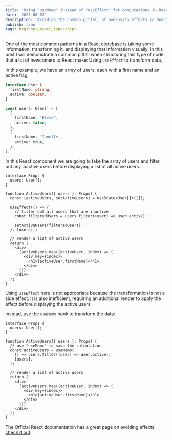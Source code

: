 ```yaml
---
title: 'Using "useMemo" instead of "useEffect" for computations in React'
date: '2023-06-07'
description: 'Avoiding the common pitfall of overusing effects in React, and embracing the "useMemo" hook instead.'
publish: true
tags: beginner,react,typescript
---
```


One of the most common patterns in a React codebase is taking some information, transforming it,
and displaying that information visually. In this post I will demonstrate a common pitfall when
structuring this type of code that a lot of newcomers to React make: Using `useEffect` to transform
data.

In this example, we have an array of users, each with a first name and an active flag.

```ts
interface User {
  firstName: string;
  active: boolean;
}

const users: User[] = [
  {
    firstName: 'Elvie',
    active: false,
  },
  {
    firstName: 'Janelle',
    active: true,
  },
];
```

In this React component we are going to take the array of users and filter out any inactive users
before displaying a list of all active users.

```tsx
interface Props {
  users: User[];
}

function ActiveUsers({ users }: Props) {
  const [activeUsers, setActiveUsers] = useState<User[]>([]);

  useEffect(() => {
    // filter out all users that are inactive
    const filteredUsers = users.filter((user) => user.active);

    setActiveUsers(filteredUsers);
  }, [users]);

  // render a list of active users
  return (
    <div>
      {activeUsers.map((activeUser, index) => (
        <div key={index}>
          <h1>{activeUser.firstName}</h1>
        </div>
      ))}
    </div>
  );
}
```

Using `useEffect` here is not appropriate because the transformation is not a side effect. It is also
inefficient, requiring an additional render to apply the effect before displaying the active users.

Instead, use the `useMemo` hook to transform the data:

```tsx
interface Props {
  users: User[];
}

function ActiveUsers({ users }: Props) {
  // use "useMemo" to save the calculation
  const activeUsers = useMemo(
    () => users.filter((user) => user.active),
    [users],
  );

  // render a list of active users
  return (
    <div>
      {activeUsers.map((activeUser, index) => (
        <div key={index}>
          <h1>{activeUser.firstName}</h1>
        </div>
      ))}
    </div>
  );
}
```

The Official React documentation has a great page on avoiding effects, [check it out](https://react.dev/learn/you-might-not-need-an-effect).
